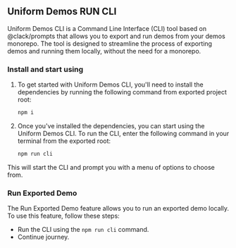 ## Uniform Demos RUN CLI

Uniform Demos CLI is a Command Line Interface (CLI) tool based on @clack/prompts
that allows you to export and run demos from your demos monorepo. The tool is designed to streamline the process of exporting demos and running them locally, without the need for a monorepo.

### Install and start using

1. To get started with Uniform Demos CLI, you'll need to install the dependencies by running the following command from exported project root:

   ```bash
   npm i
   ```

2. Once you've installed the dependencies, you can start using the Uniform Demos CLI. To run the CLI, enter the following command in your terminal from the exported root:

   ```bash
   npm run cli
   ```

This will start the CLI and prompt you with a menu of options to choose from.

### Run Exported Demo

The Run Exported Demo feature allows you to run an exported demo locally. To use this feature, follow these steps:

- Run the CLI using the `npm run cli` command.
- Continue journey.
